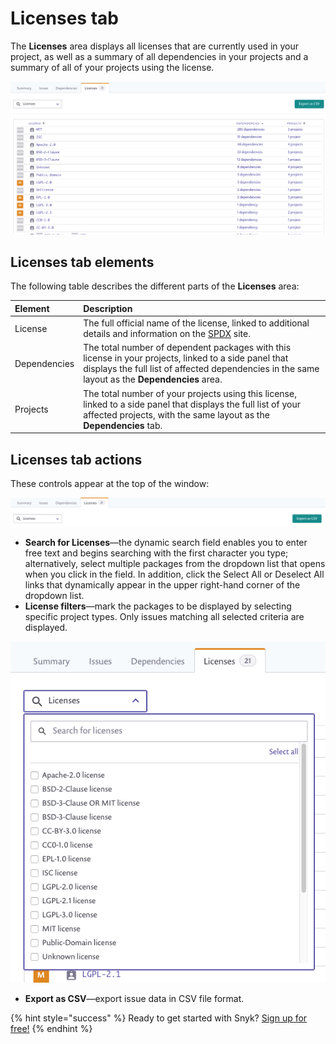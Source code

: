 # Licenses tab

The **Licenses** area displays all licenses that are currently used in your project, as well as a summary of all dependencies in your projects and a summary of all of your projects using the license.

![](../../.gitbook/assets/licenses-tab.png/)

## **Licenses tab elements**

The following table describes the different parts of the **Licenses** area:

| **Element** | **Description** |
| :--- | :--- |
| License | The full official name of the license, linked to additional details and information on the [SPDX](https://spdx.org/) site. |
| Dependencies | The total number of dependent packages with this license in your projects, linked to a side panel that displays the full list of affected dependencies in the same layout as the **Dependencies** area. |
| Projects | The total number of your projects using this license, linked to a side panel that displays the full list of your affected projects, with the same layout as the **Dependencies** tab. |

## **Licenses tab actions**

These controls appear at the top of the window:

![](../../.gitbook/assets/license-tab-controls.png/)

* **Search for Licenses**—the dynamic search field enables you to enter free text and begins searching with the first character you type; alternatively, select multiple packages from the dropdown list that opens when you click in the field. In addition, click the Select All or Deselect All links that dynamically appear in the upper right-hand corner of the dropdown list.
* **License filters**—mark the packages to be displayed by selecting specific project types. Only issues matching all selected criteria are displayed.

![](../../.gitbook/assets/uuid-53b0da21-ca9b-a04c-354a-97219ae7c05b-en.png/)

* **Export as CSV**—export issue data in CSV file format.

{% hint style="success" %}
Ready to get started with Snyk? [Sign up for free!](https://snyk.io/login?cta=sign-up&loc=footer&page=support_docs_page)
{% endhint %}

